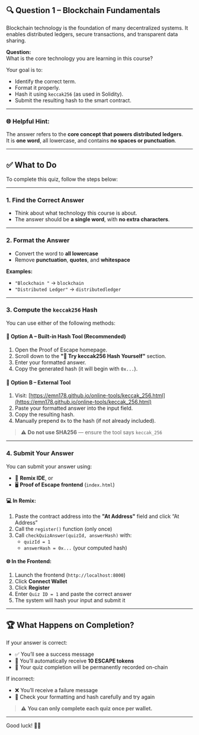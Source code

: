 ## 🔍 Question 1 – Blockchain Fundamentals

Blockchain technology is the foundation of many decentralized systems. It enables distributed ledgers, secure transactions, and transparent data sharing.

**Question:**  
What is the core technology you are learning in this course?

Your goal is to:

- Identify the correct term.
- Format it properly.
- Hash it using `keccak256` (as used in Solidity).
- Submit the resulting hash to the smart contract.

---

### 🌐 Helpful Hint:

The answer refers to the **core concept that powers distributed ledgers**.  
It is **one word**, all lowercase, and contains **no spaces or punctuation**.

---

## ✅ What to Do

To complete this quiz, follow the steps below:

---

### 1. Find the Correct Answer

- Think about what technology this course is about.
- The answer should be **a single word**, with **no extra characters**.

---

### 2. Format the Answer

- Convert the word to **all lowercase**
- Remove **punctuation**, **quotes**, and **whitespace**

**Examples:**

- `"Blockchain "` → `blockchain`
- `"Distributed Ledger"` → `distributedledger`

---

### 3. Compute the `keccak256` Hash

You can use either of the following methods:

#### 🧪 Option A – Built-in Hash Tool (Recommended)

1. Open the Proof of Escape homepage.
2. Scroll down to the **"🧪 Try keccak256 Hash Yourself"** section.
3. Enter your formatted answer.
4. Copy the generated hash (it will begin with `0x...`).

#### 🔗 Option B – External Tool

1. Visit: [https://emn178.github.io/online-tools/keccak_256.html](https://emn178.github.io/online-tools/keccak_256.html)
2. Paste your formatted answer into the input field.
3. Copy the resulting hash.
4. Manually prepend `0x` to the hash (if not already included).

> ⚠️ **Do not use SHA256** — ensure the tool says `keccak_256`

---

### 4. Submit Your Answer

You can submit your answer using:

- 🧪 **Remix IDE**, or  
- 🖥️ **Proof of Escape frontend** (`index.html`)

#### 💻 In Remix:

1. Paste the contract address into the **"At Address"** field and click “At Address”
2. Call the `register()` function (only once)
3. Call `checkQuizAnswer(quizId, answerHash)` with:
   - `quizId = 1`
   - `answerHash = 0x...` (your computed hash)

#### 🌐 In the Frontend:

1. Launch the frontend (`http://localhost:8000`)
2. Click **Connect Wallet**
3. Click **Register**
4. Enter `Quiz ID = 1` and paste the correct answer
5. The system will hash your input and submit it

---

## 🏆 What Happens on Completion?

If your answer is correct:

- ✅ You’ll see a success message
- 🎁 You’ll automatically receive **10 ESCAPE tokens**
- 📌 Your quiz completion will be permanently recorded on-chain

If incorrect:

- ❌ You’ll receive a failure message
- 🔁 Check your formatting and hash carefully and try again

> ⚠️ **You can only complete each quiz once per wallet.**

---

Good luck! 🧠🔐